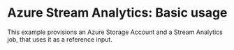 # Azure Stream Analytics: Basic usage

This example provisions an Azure Storage Account and a Stream Analytics job, that uses it as a reference input.
